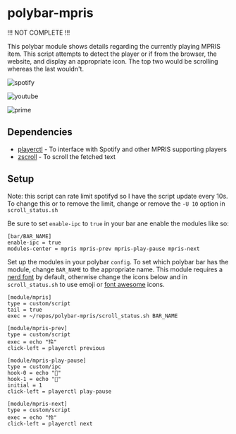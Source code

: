 # polybar-mpris

!!! NOT COMPLETE !!!

This polybar module shows details regarding the currently playing MPRIS item. This script attempts to detect the player or if from the browser, the website, and display an appropriate icon. The top two would be scrolling whereas the last wouldn't.

![spotify](screenshots/spotify.png)

![youtube](screenshots/youtube.png)

![prime](screenshots/prime.png)

## Dependencies

- [playerctl](https://github.com/altdesktop/playerctl#installing) - To interface with Spotify and other MPRIS supporting players
- [zscroll](https://github.com/noctuid/zscroll#installation) - To scroll the fetched text

## Setup

Note: this script can rate limit spotifyd so I have the script update every 10s. To change this or to remove the limit, change or remove the `-U 10` option in `scroll_status.sh`

Be sure to set `enable-ipc` to `true` in your bar ane enable the modules like so:

```dosini
[bar/BAR_NAME]
enable-ipc = true
modules-center = mpris mpris-prev mpris-play-pause mpris-next
```

Set up the modules in your polybar `config`. To set which polybar bar has the module, change `BAR_NAME` to the appropriate name. This module requires a [nerd font](https://www.nerdfonts.com/) by default, otherwise change the icons below and in `scroll_status.sh` to use emoji or [font awesome](https://fontawesome.com/) icons.

```dosini
[module/mpris]
type = custom/script
tail = true
exec = ~/repos/polybar-mpris/scroll_status.sh BAR_NAME

[module/mpris-prev]
type = custom/script
exec = echo "玲"
click-left = playerctl previous

[module/mpris-play-pause]
type = custom/ipc
hook-0 = echo ""
hook-1 = echo ""
initial = 1
click-left = playerctl play-pause

[module/mpris-next]
type = custom/script
exec = echo "怜"
click-left = playerctl next
```


